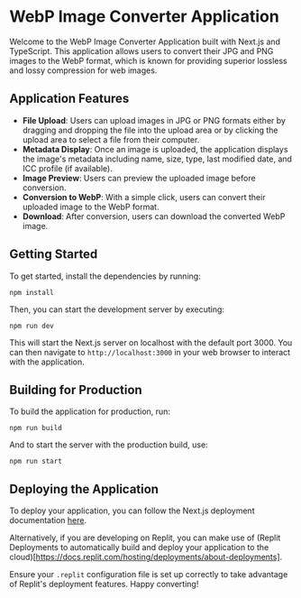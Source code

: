 # WebP Image Converter Application

Welcome to the WebP Image Converter Application built with Next.js and TypeScript. This application allows users to convert their JPG and PNG images to the WebP format, which is known for providing superior lossless and lossy compression for web images.

## Application Features

- **File Upload**: Users can upload images in JPG or PNG formats either by dragging and dropping the file into the upload area or by clicking the upload area to select a file from their computer.
- **Metadata Display**: Once an image is uploaded, the application displays the image's metadata including name, size, type, last modified date, and ICC profile (if available).
- **Image Preview**: Users can preview the uploaded image before conversion.
- **Conversion to WebP**: With a simple click, users can convert their uploaded image to the WebP format.
- **Download**: After conversion, users can download the converted WebP image.

## Getting Started

To get started, install the dependencies by running:

`npm install`

Then, you can start the development server by executing:

`npm run dev`

This will start the Next.js server on localhost with the default port 3000. You can then navigate to `http://localhost:3000` in your web browser to interact with the application.

## Building for Production
To build the application for production, run:

`npm run build`

And to start the server with the production build, use:

`npm run start`

## Deploying the Application
To deploy your application, you can follow the Next.js deployment documentation [here](https://nextjs.org/docs/deployment).

Alternatively, if you are developing on Replit, you can make use of (Replit Deployments to automatically build and deploy your application to the cloud)[https://docs.replit.com/hosting/deployments/about-deployments].

Ensure your `.replit` configuration file is set up correctly to take advantage of Replit's deployment features.
Happy converting!

